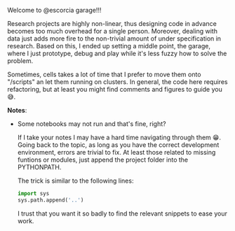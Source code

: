 Welcome to @escorcia garage!!!

Research projects are highly non-linear, thus designing code in advance becomes too much overhead for a single person. Moreover, dealing with data just adds more fire to the non-trivial amount of under specification in research. Based on this, I ended up setting a middle point, the garage, where I just prototype, debug and play while it's less fuzzy how to solve the problem.

Sometimes, cells takes a lot of time that I prefer to move them onto "/scripts" an let them running on clusters. In general, the code here requires refactoring, but at least you might find comments and figures to guide you 😅.


__Notes__:

- Some notebooks may not run and that's fine, right?

    If I take your notes I may have a hard time navigating through them 😁. Going back to the topic, as long as you have the correct development environment, errors are trivial to fix. At least those related to missing funtions or modules, just append the project folder into the PYTHONPATH.

    The trick is similar to the following lines:

    ```python
    import sys
    sys.path.append('..')
    ```

    I trust that you want it so badly to find the relevant snippets to ease your work.